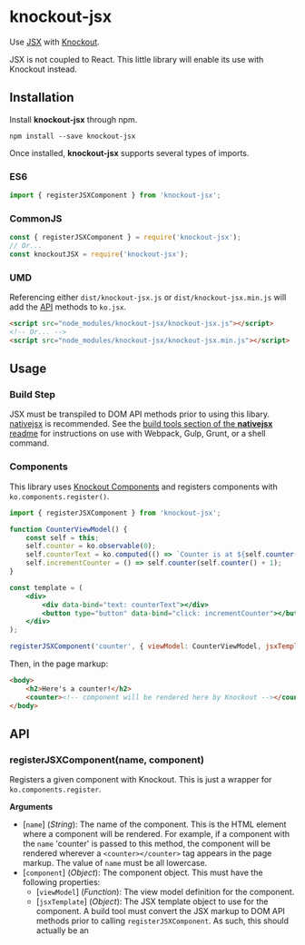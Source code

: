 # knockout-jsx
Use [JSX](https://facebook.github.io/jsx/)
with [Knockout](http://knockoutjs.com/).

JSX is not coupled to React. This little library will enable its use with Knockout instead.

## Installation
Install **knockout-jsx** through npm.
```
npm install --save knockout-jsx
```

Once installed, **knockout-jsx** supports several types of imports.

### ES6
```javascript
import { registerJSXComponent } from 'knockout-jsx';

```

### CommonJS
```javascript
const { registerJSXComponent } = require('knockout-jsx');
// Or...
const knockoutJSX = require('knockout-jsx');
```

### UMD
Referencing either `dist/knockout-jsx.js` or `dist/knockout-jsx.min.js` will add the [API](#api)
methods to `ko.jsx`.
```html
<script src="node_modules/knockout-jsx/knockout-jsx.js"></script>
<!-- Or... -->
<script src="node_modules/knockout-jsx/knockout-jsx.min.js"></script>

```

## Usage
### Build Step
JSX must be transpiled to DOM API methods prior to using this libary.
[nativejsx](https://github.com/treycordova/nativejsx) is recommended.
See the [build tools section of the **nativejsx** readme](https://github.com/treycordova/nativejsx/blob/master/README.md#build-tools)
 for instructions on use with Webpack, Gulp, Grunt, or a shell command.

### Components
This library uses
[Knockout Components](http://knockoutjs.com/documentation/component-overview.html)
and registers components with `ko.components.register()`.

```jsx
import { registerJSXComponent } from 'knockout-jsx';

function CounterViewModel() {
    const self = this;
    self.counter = ko.observable(0);
    self.counterText = ko.computed(() => `Counter is at ${self.counter()}`);
    self.incrementCounter = () => self.counter(self.counter() + 1);
}

const template = (
    <div>
        <div data-bind="text: counterText"></div>
        <button type="button" data-bind="click: incrementCounter"></button>
    </div>
);

registerJSXComponent('counter', { viewModel: CounterViewModel, jsxTemplate: template });
```

Then, in the page markup:
```html
<body>
    <h2>Here's a counter!</h2>
    <counter><!-- component will be rendered here by Knockout --></counter>
</body>
```

## API
### registerJSXComponent(name, component)
Registers a given component with Knockout. This is just a wrapper for `ko.components.register`.

**Arguments**
 - [`name`] (_String_): The name of the component.
 This is the HTML element where a component will be rendered. For example, if a component with the `name` 'counter' is passed to this method, the component will be rendered wherever a `<counter></counter>` tag appears in the page markup.
 The value of `name` must be all lowercase.
 - [`component`] (_Object_): The component object. This must have the following properties:
    - [`viewModel`] (_Function_): The view model definition for the component.
    - [`jsxTemplate`] (_Object_): The JSX template object to use for the component. A build tool must convert the JSX markup to DOM API methods prior to calling `registerJSXComponent`.
    As such, this should actually be an
